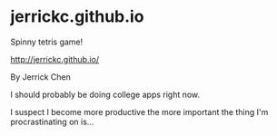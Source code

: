 jerrickc.github.io
==================
Spinny tetris game!

http://jerrickc.github.io/

By Jerrick Chen

I should probably be doing college apps right now.

I suspect I become more productive the more important the thing I'm procrastinating on is...
